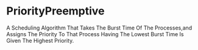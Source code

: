 # PriorityPreemptive

A Scheduling Algorithm That Takes The Burst Time Of The Processes,and Assigns The Priority To That Process Having The Lowest Burst Time Is Given The Highest Priority.
